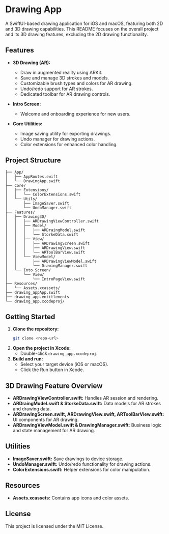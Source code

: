 # Drawing App

A SwiftUI-based drawing application for iOS and macOS, featuring both 2D and 3D drawing capabilities. This README focuses on the overall project and its 3D drawing features, excluding the 2D drawing functionality.

## Features

- **3D Drawing (AR):**
  - Draw in augmented reality using ARKit.
  - Save and manage 3D strokes and models.
  - Customizable brush types and colors for AR drawing.
  - Undo/redo support for AR strokes.
  - Dedicated toolbar for AR drawing controls.

- **Intro Screen:**
  - Welcome and onboarding experience for new users.

- **Core Utilities:**
  - Image saving utility for exporting drawings.
  - Undo manager for drawing actions.
  - Color extensions for enhanced color handling.

## Project Structure

```drawing_app/
├── App/
│   ├── AppRoutes.swift
│   └── DrawingApp.swift
├── Core/
│   ├── Extensions/
│   │   └── ColorExtensions.swift
│   └── Utils/
│       ├── ImageSaver.swift
│       └── UndoManager.swift
├── Features/
│   ├── Drawing3D/
│   │   ├── ARDrawingViewController.swift
│   │   ├── Model/
│   │   │   ├── ARDraingModel.swift
│   │   │   └── StorkeData.swift
│   │   ├── View/
│   │   │   ├── ARDrawingScreen.swift
│   │   │   ├── ARDrawingView.swift
│   │   │   └── ARToolBarView.swift
│   │   └── ViewModel/
│   │       ├── ARDrawingViewModel.swift
│   │       └── DrawingManager.swift
│   └── Into Screen/
│       └── View/
│           └── IntroPageView.swift
├── Resources/
│   └── Assets.xcassets/
├── drawing_appApp.swift
├── drawing_app.entitlements
└── drawing_app.xcodeproj/
```

## Getting Started

1. **Clone the repository:**
   ```bash
   git clone <repo-url>
   ```
2. **Open the project in Xcode:**
   - Double-click `drawing_app.xcodeproj`.
3. **Build and run:**
   - Select your target device (iOS or macOS).
   - Click the Run button in Xcode.

## 3D Drawing Feature Overview

- **ARDrawingViewController.swift:** Handles AR session and rendering.
- **ARDraingModel.swift & StorkeData.swift:** Data models for AR strokes and drawing data.
- **ARDrawingScreen.swift, ARDrawingView.swift, ARToolBarView.swift:** UI components for AR drawing.
- **ARDrawingViewModel.swift & DrawingManager.swift:** Business logic and state management for AR drawing.

## Utilities

- **ImageSaver.swift:** Save drawings to device storage.
- **UndoManager.swift:** Undo/redo functionality for drawing actions.
- **ColorExtensions.swift:** Helper extensions for color manipulation.

## Resources

- **Assets.xcassets:** Contains app icons and color assets.

## License

This project is licensed under the MIT License.
